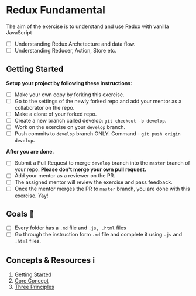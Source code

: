 # Redux Fundamental

The aim of the exercise is to understand and use Redux with vanilla JavaScript

- [ ] Understanding Redux Archetecture and data flow.
- [ ] Understanding Reducer, Action, Store etc.

## Getting Started

**Setup your project by following these instructions:**

- [ ] Make your own copy by forking this exercise.
- [ ] Go to the settings of the newly forked repo and add your mentor as a collaborator on the repo.
- [ ] Make a clone of your forked repo.
- [ ] Create a new branch called develop: `git checkout -b develop`.
- [ ] Work on the exercise on your `develop` branch.
- [ ] Push commits to `develop` branch ONLY. Command - `git push origin develop`.

**After you are done.**

- [ ] Submit a Pull Request to merge `develop` branch into the `master` branch of your repo. **Please don't merge your own pull request.**
- [ ] Add your mentor as a reviewer on the PR.
- [ ] The assigned mentor will review the exercise and pass feedback.
- [ ] Once the mentor merges the PR to `master` branch, you are done with this exercise. Yay!

## Goals 🎯

- [ ] Every folder has a `.md` file and `.js, .html` files
- [ ] Go through the instruction form `.md` file and complete it using `.js` and `.html` files.

## Concepts & Resources ℹ️

1. [Getting Started](https://redux.js.org/introduction/getting-started)
2. [Core Concept](https://redux.js.org/introduction/core-concepts)
3. [Three Principles](https://redux.js.org/introduction/three-principles)

